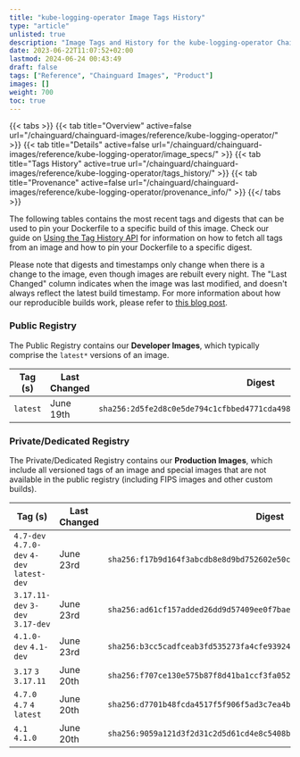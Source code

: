 ```yaml
---
title: "kube-logging-operator Image Tags History"
type: "article"
unlisted: true
description: "Image Tags and History for the kube-logging-operator Chainguard Image"
date: 2023-06-22T11:07:52+02:00
lastmod: 2024-06-24 00:43:49
draft: false
tags: ["Reference", "Chainguard Images", "Product"]
images: []
weight: 700
toc: true
---
```


{{< tabs >}}
{{< tab title="Overview" active=false url="/chainguard/chainguard-images/reference/kube-logging-operator/" >}}
{{< tab title="Details" active=false url="/chainguard/chainguard-images/reference/kube-logging-operator/image_specs/" >}}
{{< tab title="Tags History" active=true url="/chainguard/chainguard-images/reference/kube-logging-operator/tags_history/" >}}
{{< tab title="Provenance" active=false url="/chainguard/chainguard-images/reference/kube-logging-operator/provenance_info/" >}}
{{</ tabs >}}

The following tables contains the most recent tags and digests that can be used to pin your Dockerfile to a specific build of this image. Check our guide on [Using the Tag History API](/chainguard/chainguard-images/using-the-tag-history-api/) for information on how to fetch all tags from an image and how to pin your Dockerfile to a specific digest.

Please note that digests and timestamps only change when there is a change to the image, even though images are rebuilt every night. The "Last Changed" column indicates when the image was last modified, and doesn't always reflect the latest build timestamp. For more information about how our reproducible builds work, please refer to [this blog post](https://www.chainguard.dev/unchained/reproducing-chainguards-reproducible-image-builds).

### Public Registry
The Public Registry contains our **Developer Images**, which typically comprise the `latest*` versions of an image.

| Tag (s)   | Last Changed | Digest                                                                    |
|-----------|--------------|---------------------------------------------------------------------------|
|  `latest` | June 19th    | `sha256:2d5fe2d8c0e5de794c1cfbbed4771cda498b4b9009159a52e0af69261a0b2cc6` |


### Private/Dedicated Registry
The Private/Dedicated Registry contains our **Production Images**, which include all versioned tags of an image and special images that are not available in the public registry (including FIPS images and other custom builds).

| Tag (s)                                     | Last Changed | Digest                                                                    |
|---------------------------------------------|--------------|---------------------------------------------------------------------------|
|  `4.7-dev` `4.7.0-dev` `4-dev` `latest-dev` | June 23rd    | `sha256:f17b9d164f3abcdb8e8d9bd752602e50c2bdd0dfb932784df9eebab2b0e56e72` |
|  `3.17.11-dev` `3-dev` `3.17-dev`           | June 23rd    | `sha256:ad61cf157added26dd9d57409ee0f7bae240ab00b9fe0dcf076ce52df4d75441` |
|  `4.1.0-dev` `4.1-dev`                      | June 23rd    | `sha256:b3cc5cadfceab3fd535273fa4cfe939240d5a606ad921d94cd0e68aa17043044` |
|  `3.17` `3` `3.17.11`                       | June 20th    | `sha256:f707ce130e575b87f8d41ba1ccf3fa052ee59b642b0c83022ca5c30a7fc60c20` |
|  `4.7.0` `4.7` `4` `latest`                 | June 20th    | `sha256:d7701b48fcda4517f5f906f5ad3c7ea4b78bdbbfef8b0711e086a354346a92b1` |
|  `4.1` `4.1.0`                              | June 20th    | `sha256:9059a121d3f2d31c2d5d61cd4e8c5408bdbff64c3c74119c701eea833a5519e8` |

